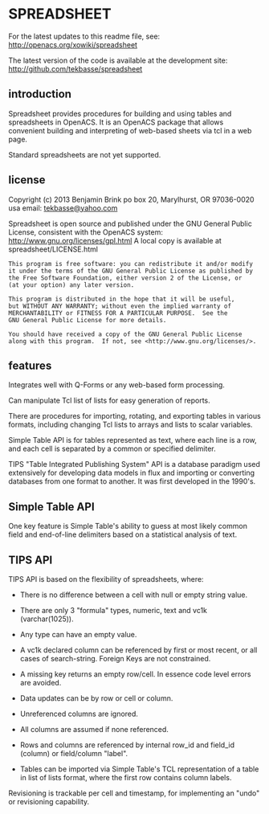 SPREADSHEET
===========

For the latest updates to this readme file, see: http://openacs.org/xowiki/spreadsheet

The latest version of the code is available at the development site:
 http://github.com/tekbasse/spreadsheet

introduction
------------

Spreadsheet provides procedures for building and using tables and 
spreadsheets in OpenACS. It is an OpenACS package that allows convenient 
building and interpreting of web-based sheets via tcl in a web page.

Standard spreadsheets are not yet supported.

license
-------
Copyright (c) 2013 Benjamin Brink
po box 20, Marylhurst, OR 97036-0020 usa
email: tekbasse@yahoo.com

Spreadsheet is open source and published under the GNU General Public License, consistent with the OpenACS system: http://www.gnu.org/licenses/gpl.html
A local copy is available at spreadsheet/LICENSE.html

    This program is free software: you can redistribute it and/or modify
    it under the terms of the GNU General Public License as published by
    the Free Software Foundation, either version 2 of the License, or
    (at your option) any later version.

    This program is distributed in the hope that it will be useful,
    but WITHOUT ANY WARRANTY; without even the implied warranty of
    MERCHANTABILITY or FITNESS FOR A PARTICULAR PURPOSE.  See the
    GNU General Public License for more details.

    You should have received a copy of the GNU General Public License
    along with this program.  If not, see <http://www.gnu.org/licenses/>.

features
--------

Integrates well with Q-Forms or any web-based form processing.

Can manipulate Tcl list of lists for easy generation of reports.

There are procedures for importing, rotating, and exporting tables
in various formats, including changing Tcl lists to arrays 
and lists to scalar variables.

Simple Table API is for tables represented as text, where each line is a row, and 
each cell is separated by a common or specified delimiter.

TIPS "Table Integrated Publishing System" API is a database
paradigm used extensively for developing data models in flux 
and importing or converting databases from one format to another.
It was first developed in the 1990's.


Simple Table API
----------------

One key feature is Simple Table's ability to guess at most likely common field
and end-of-line delimiters based on a statistical analysis of text.


TIPS API
--------

TIPS API is based on the flexibility of spreadsheets, where:

*   There is no difference between a cell with null or empty string value.

*   There are only 3 "formula" types, numeric, text and vc1k (varchar(1025)).

*   Any type can have an empty value.

*   A vc1k declared column can be referenced by first or most recent, 
    or all cases of search-string. Foreign Keys are not constrained.

*   A missing key returns an empty row/cell. In essence code level errors are avoided.

*   Data updates can be by row or cell or column.

*   Unreferenced columns are ignored. 

*   All columns are assumed if none referenced.

*   Rows and columns are referenced by internal row_id and field_id (column) or field/column "label".

*   Tables can be imported via Simple Table's TCL representation of a table in list of lists format,
    where the first row contains column labels.

Revisioning is trackable per cell and timestamp, for implementing an "undo" or revisioning capability.

